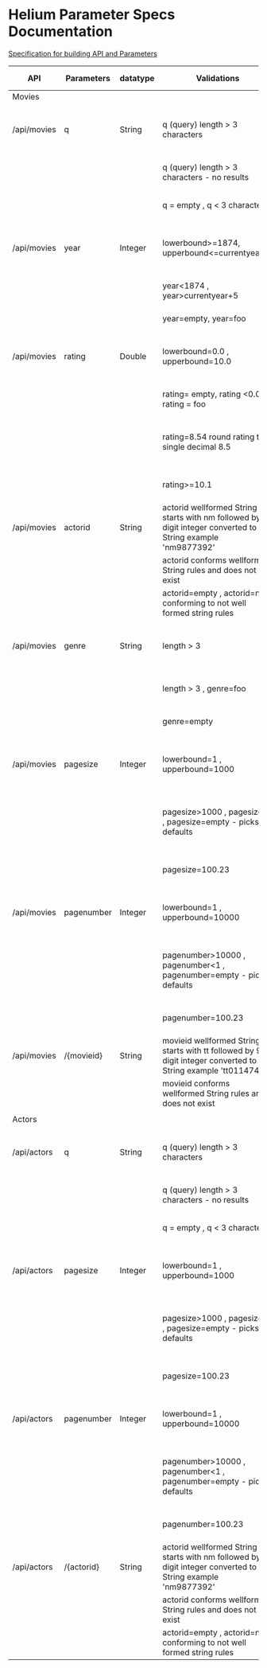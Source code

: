 # Helium Parameter Specs Documentation


[Specification for building API and Parameters](https://jsonapi.org/examples/#error-objects)

| API         | Parameters | datatype | Validations                                                                                                   | Default Values                 | Status Code | Content Type     | Response                                                           |
|-------------|------------|----------|---------------------------------------------------------------------------------------------------------------|--------------------------------|-------------|------------------|--------------------------------------------------------------------|
| Movies      |            |          |                                                                                                               |                                |             |                  |                                                                    |
| /api/movies | q          | String   | q (query) length > 3 characters                                                                               |                                | 200         | application/json | List of all movies filtered by query as [{}, {}, {}]               |
|             |            |          | q  (query) length > 3 characters - no results                                                                 |                                | 404         | text/plain       | movie with query not found                                         |
|             |            |          | q = empty , q < 3 characters                                                                                  |                                | 400         | text/plain       | Invalid query parameter                                            |
| /api/movies | year       | Integer  | lowerbound>=1874, upperbound<=currentyear+5                                                                   |                                | 200         | application/json | List of all movies filtered by year as [{}, {}, {}]                |
|             |            |          | year<1874 , year>currentyear+5                                                                                |                                | 404         | text/plain       | movie with year not found                                          |
|             |            |          | year=empty, year=foo                                                                                          |                                | 400         | text/plain       | Invalid year parameter                                             |
| /api/movies | rating     | Double   | lowerbound=0.0 , upperbound=10.0                                                                              |                                | 200         | application/json | List of all movies filtered by rating as [{}, {}, {}]              |
|             |            |          | rating= empty, rating <0.0, rating = foo                                                                      |                                | 400         | text/plain       | Invalid rating parameter                                           |
|             |            |          | rating=8.54 round rating to single decimal 8.5                                                                |                                | 200         | application/json | List of all movies filtered by rating as [{}, {}, {}]              |
|             |            |          | rating>=10.1                                                                                                  |                                | 404         | text/plain       | movie with rating not found                                        |
| /api/movies | actorid    | String   | actorid  wellformed String starts with nm followed by 9 digit integer converted to String example 'nm9877392' |                                | 200         | application/json | List of all movies filtered by rating as [{}, {}, {}]              |
|             |            |          | actorid  conforms wellformed String rules and does not exist                                                  |                                | 404         | text/plain       | movie with actorid not found                                       |
|             |            |          | actorid=empty , actorid=not conforming to not well formed string rules                                        |                                | 400         | text/plain       | Invalid actor parameter                                            |
| /api/movies | genre      | String   | length > 3                                                                                                    |                                | 200         | application/json | List of all movies filtered by rating as [{}, {}, {}]              |
|             |            |          | length > 3 , genre=foo                                                                                        |                                | 404         | text/plain       | movie with genre not found                                         |
|             |            |          | genre=empty                                                                                                   |                                | 400         | text/plain       | Invalid genre parameter                                            |
| /api/movies | pagesize   | Integer  | lowerbound=1 , upperbound=1000                                                                                |                                | 200         | application/json | List of all movies filtered by pagesize as [{}, {}, {}]            |
|             |            |          | pagesize>1000 , pagesize<1 , pagesize=empty - picks defaults                                                  | lowerbound=1, upperbound=1000  | 200         | application/json | List of all movies filtered by default pagesize as [{}, {}, {}]    |
|             |            |          | pagesize=100.23                                                                                               |                                | 400         | text/plain       | Invalid pagesize parameter                                         |
| /api/movies | pagenumber | Integer  | lowerbound=1 , upperbound=10000                                                                               |                                | 200         | application/json | List of all movies filtered by pagenumber as [{}, {}, {}]          |
|             |            |          | pagenumber>10000 , pagenumber<1 , pagenumber=empty - picks defaults                                           | lowerbound=1, upperbound=10000 | 200         | application/json | List of all movies filtered by default pagenumber as [{}, {}, {}]  |
|             |            |          | pagenumber=100.23                                                                                             |                                | 400         | text/plain       | Invalid pagenumber parameter                                       |
| /api/movies | /{movieid} | String   | movieid wellformed String starts with tt followed by 9 digit integer converted to String example 'tt0114746'  |                                | 200         | application/json | Single movie object                                                |
|             |            |          | movieid conforms wellformed String rules and does not exist                                                   |                                | 404         | text/plain       | movie with id not found                                            |
|             |            |          |                                                                                                               |                                |             |                  |                                                                    |
| Actors     |            |          |                                                                                                               |                                |             |                  |                                                                    |
| /api/actors | q          | String   | q (query) length > 3 characters                                                                               |                                | 200         | application/json | List of all actors filtered by query as [{}, {}, {}]               |
|             |            |          | q  (query) length > 3 characters - no results                                                                 |                                | 404         | text/plain       | actor with query not found                                         |
|             |            |          | q = empty , q < 3 characters                                                                                  |                                | 400         | text/plain       | Invalid query parameter                                            |
| /api/actors | pagesize   | Integer  | lowerbound=1 , upperbound=1000                                                                                |                                | 200         | application/json | List of all actors filtered by pagesize as [{}, {}, {}]            |
|             |            |          | pagesize>1000 , pagesize<1 , pagesize=empty - picks defaults                                                  | lowerbound=1, upperbound=1000  | 200         | application/json | List of all actors filtered by default pagesize as [{}, {}, {}]    |
|             |            |          | pagesize=100.23                                                                                               |                                | 400         | text/plain       | Invalid pagesize parameter                                         |
| /api/actors | pagenumber | Integer  | lowerbound=1 , upperbound=10000                                                                               |                                | 200         | application/json | List of all actors filtered by pagenumber as [{}, {}, {}]          |
|             |            |          | pagenumber>10000 , pagenumber<1 , pagenumber=empty - picks defaults                                           | lowerbound=1, upperbound=10000 | 200         | application/json | List of all actors filtered by default pagenumber as [{}, {}, {}]  |
|             |            |          | pagenumber=100.23                                                                                             |                                | 400         | text/plain       | Invalid pagenumber parameter                                       |
| /api/actors | /{actorid} | String   | actorid  wellformed String starts with nm followed by 9 digit integer converted to String example 'nm9877392' |                                | 200         | application/json | Single actor object                                                |
|             |            |          | actorid  conforms wellformed String rules and does not exist                                                  |                                | 404         | text/plain       | actor with id not found                                            |
|             |            |          | actorid=empty , actorid=not conforming to not well formed string rules                                        |                                | 400         | text/plain       | Invalid actor parameter                                            |
